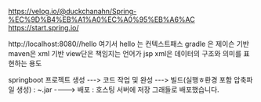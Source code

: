 https://velog.io/@duckchanahn/Spring-%EC%9D%B4%EB%A1%A0%EC%A0%95%EB%A6%AC
https://start.spring.io/

http://localhost:8080//hello
여기서 hello 는 컨텍스트패스
gradle 은 제이슨 기반
maven은 xml 기반
view단은 책임지는 언어가 jsp
xml은 데이터의 구조와 의미를 표현하는 용도

springboot 프로젝트 생성 ---> 코드 작업 및 완성 ---> 빌드(실행ㅎ롼경 포함 압축파일 생성) : ~.jar
----> 배포 : 호스팅 서버에 저장
그래들로 배포했습니다.